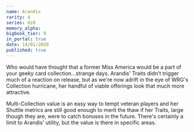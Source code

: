 ```yaml
---
name: Arandis
rarity: 4
series: ds9
memory_alpha:
bigbook_tier: 9
in_portal: true
date: 14/01/2020
published: true
---
```


Who would have thought that a former Miss America would be a part of your geeky card collection...strange days. Arandis' Traits didn't trigger much of a reaction on release, but as we're now adrift in the eye of WRG's Collection hurricane, her handful of viable offerings look that much more attractive.

Multi-Collection value is an easy way to tempt veteran players and her Shuttle metrics are still good enough to merit the thaw if her Traits, large though they are, were to catch bonuses in the future. There's certainly a limit to Arandis' utility, but the value is there in specific areas.
